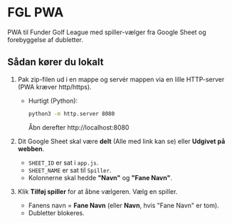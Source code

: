# FGL PWA

PWA til Funder Golf League med spiller-vælger fra Google Sheet og forebyggelse af dubletter.

## Sådan kører du lokalt

1. Pak zip-filen ud i en mappe og servér mappen via en lille HTTP-server (PWA kræver http/https).
   - Hurtigt (Python):
     ```bash
     python3 -m http.server 8080
     ```
     Åbn derefter http://localhost:8080

2. Dit Google Sheet skal være **delt** (Alle med link kan se) eller **Udgivet på webben**.
   - `SHEET_ID` er sat i `app.js`.
   - `SHEET_NAME` er sat til `Spiller`.
   - Kolonnerne skal hedde **"Navn"** og **"Fane Navn"**.

3. Klik **Tilføj spiller** for at åbne vælgeren. Vælg en spiller.
   - Fanens navn = **Fane Navn** (eller **Navn**, hvis "Fane Navn" er tom).
   - Dubletter blokeres.
